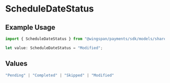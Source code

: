# ScheduleDateStatus

## Example Usage

```typescript
import { ScheduleDateStatus } from "@wingspan/payments/sdk/models/shared";

let value: ScheduleDateStatus = "Modified";
```

## Values

```typescript
"Pending" | "Completed" | "Skipped" | "Modified"
```